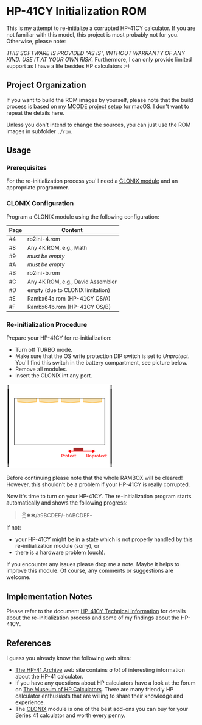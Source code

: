 # HP-41CY Initialization ROM

This is my attempt to re-initialize a corrupted HP-41CY calculator. If you
are not familiar with this model, this project is most probably not for you.
Otherwise, please note:

*THIS SOFTWARE IS PROVIDED "AS IS", WITHOUT WARRANTY OF ANY KIND. USE IT AT
YOUR OWN RISK.* Furthermore, I can only provide limited support as I have a
life besides HP calculators :-)

## Project Organization
If you want to build the ROM images by yourself, please note that the build
process is based on my
[MCODE project setup](https://github.com/blanknut/mcode-project-osx)
for macOS. I don't want to repeat the details here.

Unless you don't intend to change the sources, you can just use the ROM images
in subfolder `./rom`.

## Usage

### Prerequisites
For the re-initialization process you'll need a
[CLONIX module](http://www.clonix41.org/)
and an appropriate programmer.

### CLONIX Configuration
Program a CLONIX module using the following configuration:

| Page | Content                             |
| ---- | ----------------------------------- |
| #4   | rb2ini-4.rom                        |
| #8   | Any 4K ROM, e.g., Math              |
| #9   | *must be empty*                     |
| #A   | *must be empty*                     |
| #B   | rb2ini-b.rom                        |
| #C   | Any 4K ROM, e.g., David Assembler   |
| #D   | empty (due to CLONIX limitation)    |
| #E   | Rambx64a.rom (HP-41CY OS/A)         |
| #F   | Rambx64b.rom (HP-41CY OS/B)         |

### Re-initialization Procedure
Prepare your HP-41CY for re-initialization:
* Turn off TURBO mode.
* Make sure that the OS write protection DIP switch is set to _Unprotect_.
  You'll find this switch in the battery compartment, see picture below.
* Remove all modules.
* Insert the CLONIX int any port.

![DIP](./images/wwrbprotect.png "OS write protection DIP switch")

Before continuing please note that the whole RAMBOX will be cleared!
However, this shouldn't be a problem if your HP-41CY is really corrupted.

Now it's time to turn on your HP-41CY. The re-initialization program starts
automatically and shows the following progress:

> &#50883;&#10033;&#10033;/a9BCDEF/-bABCDEF-

If not:
* your HP-41CY might be in a state which is not properly handled by this
  re-initialization module (sorry), or
* there is a hardware problem (ouch).

If you encounter any issues please drop me a note. Maybe it helps to improve
this module. Of course, any comments or suggestions are welcome.

## Implementation Notes
Please refer to the document
[HP-41CY Technical Information]( ./doc/hp41cy_techinfo.pdf)
for details about the re-initialization process and some of my findings about
the HP-41CY.

## References
I guess you already know the following web sites:
* [The HP-41 Archive](http://hp41.org/) web site contains _a lot_ of interesting
  information about the HP-41 calculator.
* If you have any questions about HP calculators have a look at the forum on
  [The Museum of HP Calculators](http://hpmuseum.org/). There are many friendly
  HP calculator enthusiasts that are willing to share their knowledge and
  experience.
* The [CLONIX](http://www.clonix41.org) module is one of the best add-ons you can
  buy for your Series 41 calculator and worth every penny.

